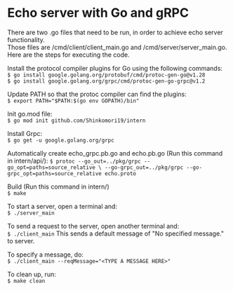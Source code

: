 # Echo server with Go and gRPC

There are two .go files that need to be run, in order to achieve echo server functionality.<br>
Those files are /cmd/client/client_main.go and /cmd/server/server_main.go.<br>
Here are the steps for executing the code.

Install the protocol compiler plugins for Go using the following commands:<br>
`$ go install google.golang.org/protobuf/cmd/protoc-gen-go@v1.28`<br>
`$ go install google.golang.org/grpc/cmd/protoc-gen-go-grpc@v1.2`<br>

Update PATH so that the protoc compiler can find the plugins:<br>
`$ export PATH="$PATH:$(go env GOPATH)/bin"`

Init go.mod file:<br>
`$ go mod init github.com/Shinkomori19/intern`

Install Grpc:<br>
`$ go get -u google.golang.org/grpc`

Automatically create echo_grpc.pb.go and echo.pb.go (Run this command in intern/api/):
`$ protoc --go_out=../pkg/grpc --go_opt=paths=source_relative \ --go-grpc_out=../pkg/grpc --go-grpc_opt=paths=source_relative echo.proto`

Build (Run this command in intern/)<br>
`$ make`

To start a server, open a terminal and:<br>
`$ ./server_main`

To send a request to the server, open another terminal and:<br>
`$ ./client_main`
This sends a default message of "No specified message." to server.<br>

To specify a message, do:<br>
`$ ./client_main --reqMessage="<TYPE A MESSAGE HERE>"`

To clean up, run:<br>
`$ make clean`
